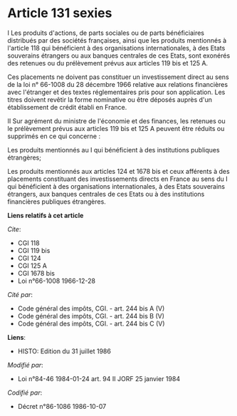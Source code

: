 # Article 131 sexies

I Les produits d'actions, de parts sociales ou de parts bénéficiaires distribués par des sociétés françaises, ainsi que les
produits mentionnés à l'article 118 qui bénéficient à des organisations internationales, à des Etats souverains étrangers ou
aux banques centrales de ces Etats, sont exonérés des retenues ou du prélèvement prévus aux articles 119 bis et 125 A.

Ces placements ne doivent pas constituer un investissement direct au sens de la loi n° 66-1008 du 28 décembre 1966 relative
aux relations financières avec l'étranger et des textes réglementaires pris pour son application. Les titres doivent revêtir
la forme nominative ou être déposés auprès d'un établissement de crédit établi en France.

II Sur agrément du ministre de l'économie et des finances, les retenues ou le prélèvement prévus aux articles 119 bis et 125
A peuvent être réduits ou supprimés en ce qui concerne :

Les produits mentionnés au I qui bénéficient à des institutions publiques étrangères;

Les produits mentionnés aux articles 124 et 1678 bis et ceux afférents à des placements constituant des investissements
directs en France au sens du I qui bénéficient à des organisations internationales, à des Etats souverains étrangers, aux
banques centrales de ces Etats ou à des institutions financières publiques étrangères.

**Liens relatifs à cet article**

_Cite_:

  - CGI 118
  - CGI 119 bis
  - CGI 124
  - CGI 125 A
  - CGI 1678 bis
  - Loi n°66-1008 1966-12-28

_Cité par_:

  - Code général des impôts, CGI. - art. 244 bis A (V)
  - Code général des impôts, CGI. - art. 244 bis B (V)
  - Code général des impôts, CGI. - art. 244 bis C (V)

**Liens**:

  - HISTO: Edition du 31 juillet 1986

_Modifié par_:

  - Loi n°84-46 1984-01-24 art. 94 II JORF 25 janvier 1984

_Codifié par_:

  - Décret n°86-1086 1986-10-07
